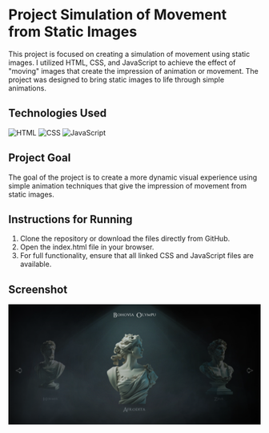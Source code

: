 # Project Simulation of Movement from Static Images
This project is focused on creating a simulation of movement using static images. I utilized HTML, CSS, and JavaScript to achieve the effect of "moving" images that create the impression of animation or movement. The project was designed to bring static images to life through simple animations.

## Technologies Used
![HTML](https://img.shields.io/badge/HTML-E34F26?style=flat-square&logo=html5&logoColor=white)
![CSS](https://img.shields.io/badge/CSS-1572B6?style=flat-square&logo=css3&logoColor=white)
![JavaScript](https://img.shields.io/badge/JavaScript-F7DF1E?style=flat-square&logo=javascript&logoColor=black)

## Project Goal
The goal of the project is to create a more dynamic visual experience using simple animation techniques that give the impression of movement from static images.

## Instructions for Running
1. Clone the repository or download the files directly from GitHub. <br>
2. Open the index.html file in your browser. <br>
3. For full functionality, ensure that all linked CSS and JavaScript files are available.

## Screenshot
![Ukážka projektu](images/screenshot.png)


